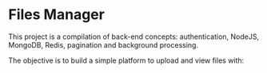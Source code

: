 # Files Manager

This project is a compilation of back-end concepts: authentication, NodeJS, MongoDB, Redis, pagination and background processing.

The objective is to build a simple platform to upload and view files with:
